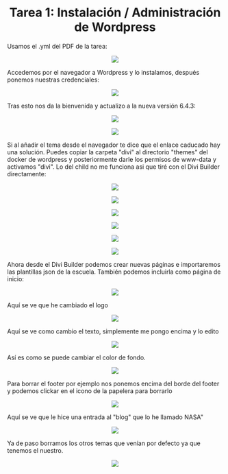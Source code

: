# <center>Tarea 1: Instalación / Administración de Wordpress</center>

Usamos el .yml del PDF de la tarea:

<p align="center"> <img src="./wordpress1.png"></p>

Accedemos por el navegador a Wordpress y lo instalamos, después ponemos nuestras credenciales:

<p align="center"> <img src="./wordpress2.png"></p>

Tras esto nos da la bienvenida y actualizo a la nueva versión 6.4.3:

<p align="center"> <img src="./wordpress3.png"></p>
<p align="center"> <img src="./wordpress4.png"></p>

Si al añadir el tema desde el navegador te dice que el enlace caducado hay una solución. Puedes copiar la carpeta "divi" al directorio "themes" del docker de wordpress y posteriormente darle los permisos de www-data y activamos "divi". Lo del child no me funciona asi que tiré con el Divi Builder directamente:

<p align="center"> <img src="./wordpress5.png"></p>
<p align="center"> <img src="./wordpress6.png"></p>
<p align="center"> <img src="./wordpress8.png"></p>
<p align="center"> <img src="./wordpress7.png"></p>
<p align="center"> <img src="./wordpress9.png"></p>
<p align="center"> <img src="./wordpress10.png"></p>

Ahora desde el Divi Builder podemos crear nuevas páginas e importaremos las plantillas json de la escuela. También podemos incluirla como página de inicio:

<p align="center"> <img src="./wordpress11.png"></p>

Aquí se ve que he cambiado el logo

<p align="center"> <img src="./wordpress12.png"></p>

Aquí se ve como cambio el texto, simplemente me pongo encima y lo edito

<p align="center"> <img src="./wordpress13.png"></p>

Así es como se puede cambiar el color de fondo.

<p align="center"> <img src="./wordpress14.png"></p>

Para borrar el footer por ejemplo nos ponemos encima del borde del footer y podemos clickar en el icono de la papelera para borrarlo

<p align="center"> <img src="./wordpress15.png"></p>

Aquí se ve que le hice una entrada al "blog" que lo he llamado NASA"

<p align="center"> <img src="./wordpress16.png"></p>

Ya de paso borramos los otros temas que venían por defecto ya que tenemos el nuestro.

<p align="center"> <img src="./wordpress17.png"></p>